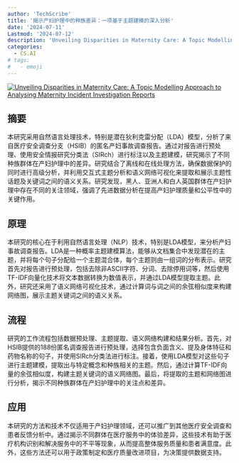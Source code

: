 ```yaml
---
author: 'TechScribe'
title: '揭示产妇护理中的种族差异：一项基于主题建模的深入分析'
date: '2024-07-11'
Lastmod: '2024-07-12'
description: 'Unveiling Disparities in Maternity Care: A Topic Modelling Approach to Analysing Maternity Incident Investigation Reports'
categories:
  - CS.AI
# tags:
#   - emoji
---
```


[![Unveiling Disparities in Maternity Care: A Topic Modelling Approach to Analysing Maternity Incident Investigation Reports](https://arxiv-research-1301205113.cos.ap-guangzhou.myqcloud.com/images/2407.08328v1.pdf_0.jpg)](https://arxiv.org/abs/2407.08328v1)

## 摘要

本研究采用自然语言处理技术，特别是潜在狄利克雷分配（LDA）模型，分析了来自医疗安全调查分支（HSIB）的匿名产妇事故调查报告。通过对报告进行预处理、使用安全情报研究分类法（SIRch）进行标注以及主题建模，研究揭示了不同种族群体在产妇护理中的差异。研究结合了离线和在线处理方法，确保数据保护的同时进行高级分析，并利用交互式主题分析和语义网络可视化来提取和展示主题性话题及关键词之间的语义关系。研究发现，黑人、亚洲人和白人英国群体在产妇护理中存在不同的关注领域，强调了先进数据分析在提高产妇护理质量和公平性中的关键作用。<!--more-->

## 原理

本研究的核心在于利用自然语言处理（NLP）技术，特别是LDA模型，来分析产妇事故调查报告。LDA是一种概率主题建模算法，能够从文档集合中发现潜在的主题，并将每个句子分配给一个主题混合体，每个主题则由一组词的分布表示。研究首先对报告进行预处理，包括去除非ASCII字符、分词、去除停用词等，然后使用TF-IDF向量化技术将文本数据转换为数值表示，并通过LDA模型提取主题。此外，研究还采用了语义网络可视化技术，通过计算词与词之间的余弦相似度来构建网络图，展示主题关键词之间的语义关系。

## 流程

研究的工作流程包括数据预处理、主题提取、语义网络构建和结果分析。首先，对HSIB提供的188份匿名调查报告进行预处理，选择包含负面含义、提及身体特征和药物名称的句子，并使用SIRch分类法进行标注。接着，使用LDA模型对这些句子进行主题建模，提取出与特定概念和种族相关的主题。然后，通过计算TF-IDF向量的余弦相似度，构建主题关键词的语义网络图。最后，将提取的主题和网络图进行分析，揭示不同种族群体在产妇护理中的关注点和差异。

## 应用

本研究的方法和技术不仅适用于产妇护理领域，还可以推广到其他医疗安全调查和患者反馈分析中。通过揭示不同群体在医疗服务中的体验差异，这些技术有助于医疗机构识别和解决服务中的不平等现象，从而提高整体服务质量和患者满意度。此外，这些方法还可以用于政策制定和医疗质量改进项目，为决策提供数据支持。